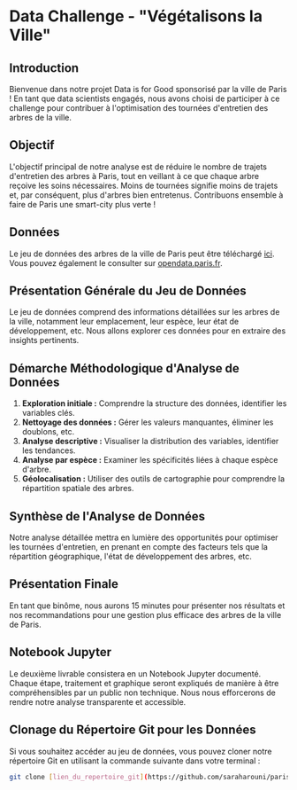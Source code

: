 # Data Challenge - "Végétalisons la Ville"

## Introduction
Bienvenue dans notre projet Data is for Good sponsorisé par la ville de Paris ! En tant que data scientists engagés, nous avons choisi de participer à ce challenge pour contribuer à l'optimisation des tournées d'entretien des arbres de la ville.

## Objectif
L'objectif principal de notre analyse est de réduire le nombre de trajets d'entretien des arbres à Paris, tout en veillant à ce que chaque arbre reçoive les soins nécessaires. Moins de tournées signifie moins de trajets et, par conséquent, plus d'arbres bien entretenus. Contribuons ensemble à faire de Paris une smart-city plus verte !

## Données
Le jeu de données des arbres de la ville de Paris peut être téléchargé [ici](lien_vers_les_donnees). Vous pouvez également le consulter sur [opendata.paris.fr](lien_vers_opendata).

## Présentation Générale du Jeu de Données
Le jeu de données comprend des informations détaillées sur les arbres de la ville, notamment leur emplacement, leur espèce, leur état de développement, etc. Nous allons explorer ces données pour en extraire des insights pertinents.

## Démarche Méthodologique d'Analyse de Données
1. **Exploration initiale :** Comprendre la structure des données, identifier les variables clés.
2. **Nettoyage des données :** Gérer les valeurs manquantes, éliminer les doublons, etc.
3. **Analyse descriptive :** Visualiser la distribution des variables, identifier les tendances.
4. **Analyse par espèce :** Examiner les spécificités liées à chaque espèce d'arbre.
5. **Géolocalisation :** Utiliser des outils de cartographie pour comprendre la répartition spatiale des arbres.

## Synthèse de l'Analyse de Données
Notre analyse détaillée mettra en lumière des opportunités pour optimiser les tournées d'entretien, en prenant en compte des facteurs tels que la répartition géographique, l'état de développement des arbres, etc.

## Présentation Finale
En tant que binôme, nous aurons 15 minutes pour présenter nos résultats et nos recommandations pour une gestion plus efficace des arbres de la ville de Paris.

## Notebook Jupyter
Le deuxième livrable consistera en un Notebook Jupyter documenté. Chaque étape, traitement et graphique seront expliqués de manière à être compréhensibles par un public non technique. Nous nous efforcerons de rendre notre analyse transparente et accessible.

## Clonage du Répertoire Git pour les Données
Si vous souhaitez accéder au jeu de données, vous pouvez cloner notre répertoire Git en utilisant la commande suivante dans votre terminal :
```bash
git clone [lien_du_repertoire_git](https://github.com/saraharouni/paris_tree.git)https://github.com/saraharouni/paris_tree.git

